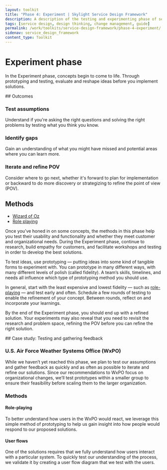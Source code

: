 ```yaml
---
layout: toolkit
title: "Phase 4: Experiment | Skylight Service Design Framework"
description: A description of the testing and experimenting phase of service design, including outcomes and methods
tags: [service design, design thinking, change management, guide]
permalink: /work/toolkits/service-design-framework/phase-4-experiment/
sidenav: service_design_framework
content_type: Toolkit
---
```


# Experiment phase

In the Experiment phase, concepts begin to come to life. Through prototyping and testing, evaluate and reshape ideas before you implement solutions.

<div class="callout--tip callout--summary" markdown="1">
## Outcomes

### Test assumptions
Understand if you're asking the right questions and solving the right problems by testing what you think you know.

### Identify gaps
Gain an understanding of what you might have missed and potential areas where you can learn more.

### Iterate and refine POV
Consider where to go next, whether it's forward to plan for implementation or backward to do more discovery or strategizing to refine the point of view (POV).

## Methods
- [Wizard of Oz](/work/toolkits/service-design-framework/methods/wizard-of-oz/)
- [Role playing](/work/toolkits/service-design-framework/methods/role-playing/)
</div>

Once you’ve honed in on some concepts, the methods in this phase help you test their usability and functionality and whether they meet customer and organizational needs. During the Experiment phase, continue to research, build empathy for customers, and facilitate workshops and testing in order to develop the best solutions.

To test ideas, use prototyping — putting ideas into some kind of tangible forms to experiment with. You can prototype in many different ways, with many different levels of polish (called fidelity). A team’s skills, timelines, and needs all influence which type of prototyping method you should use.

In general, start with the least expensive and lowest fidelity — such as [role-playing](/work/toolkits/service-design-framework/methods/role-playing/) — and test early and often. Schedule a few rounds of testing to enable the refinement of your concept. Between rounds, reflect on and incorporate your learnings.

By the end of the Experiment phase, you should end up with a refined solution. Your experiments may also reveal that you need to revisit the research and problem space, refining the POV before you can refine the right solution.

<div class="callout callout--case-study" markdown="1">
## Case study: Testing and gathering feedback

### U.S. Air Force Weather Systems Office (WxPO)

While we haven’t yet reached this phase, we plan to test our assumptions and gather feedback as quickly and as often as possible to iterate and refine our solutions. Since our recommendations to WxPO focus on organizational changes, we’ll test prototypes within a smaller group to ensure their feasibility before scaling them to the larger organization.

### Methods

#### Role-playing

To better understand how users in the WxPO would react, we leverage this simple method of prototyping to help us gain insight into how people would respond to our proposed solutions.

#### User flows

One of the solutions requires that we fully understand how users interact with a particular system. To quickly test our understanding of the process, we validate it by creating a user flow diagram that we test with the users.
</div>